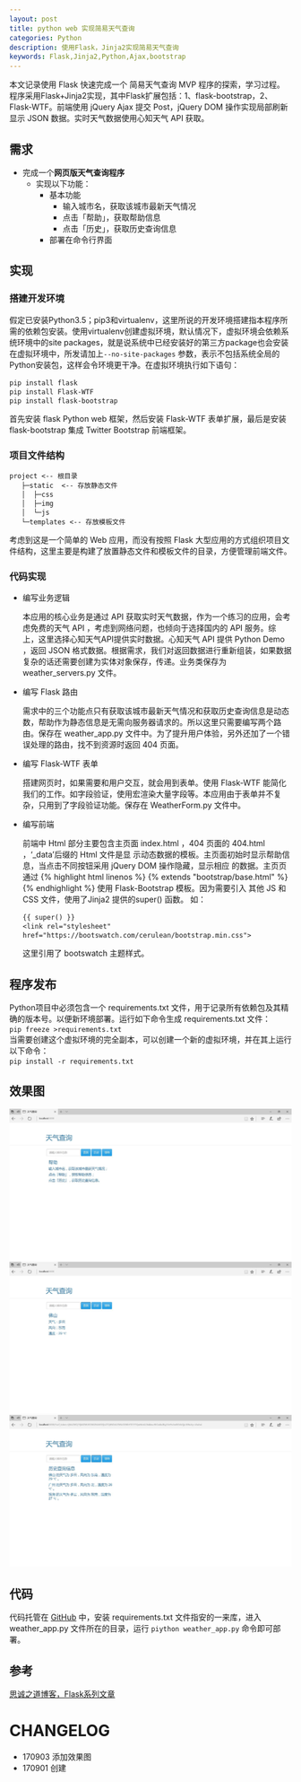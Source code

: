 ```yaml
---
layout: post
title: python web 实现简易天气查询
categories: Python
description: 使用Flask，Jinja2实现简易天气查询
keywords: Flask,Jinja2,Python,Ajax,bootstrap
---
```


本文记录使用 Flask 快速完成一个 简易天气查询 MVP 程序的探索，学习过程。程序采用Flask+Jinja2实现，其中Flask扩展包括：1、flask-bootstrap，2、Flask-WTF。前端使用 jQuery Ajax 提交 Post，jQuery DOM 操作实现局部刷新显示 JSON 数据。实时天气数据使用心知天气 API 获取。

## 需求
* 完成一个**网页版天气查询程序**
  * 实现以下功能：
    * 基本功能
      * 输入城市名，获取该城市最新天气情况
      * 点击「帮助」，获取帮助信息
      * 点击「历史」，获取历史查询信息
    * 部署在命令行界面

## 实现
### 搭建开发环境
假定已安装Python3.5；pip3和virtualenv，这里所说的开发环境搭建指本程序所需的依赖包安装。使用virtualenv创建虚拟环境，默认情况下，虚拟环境会依赖系统环境中的site packages，就是说系统中已经安装好的第三方package也会安装在虚拟环境中，所发请加上``` --no-site-packages ``` 参数，表示不包括系统全局的Python安装包，这样会令环境更干净。在虚拟环境执行如下语句：
```
pip install flask
pip install Flask-WTF
pip install flask-bootstrap
```
首先安装 flask Python web 框架，然后安装 Flask-WTF 表单扩展，最后是安装 flask-bootstrap 集成 Twitter Bootstrap 前端框架。

### 项目文件结构
```
project <-- 根目录
   ├─static  <-- 存放静态文件
   │  ├─css
   │  ├─img
   │  └─js
   └─templates <-- 存放模板文件
   ```
   考虑到这是一个简单的 Web 应用，而没有按照 Flask 大型应用的方式组织项目文件结构，这里主要是构建了放置静态文件和模板文件的目录，方便管理前端文件。

### 代码实现
* 编写业务逻辑

  本应用的核心业务是通过 API 获取实时天气数据，作为一个练习的应用，会考虑免费的天气 API ，考虑到网络问题，也倾向于选择国内的 API 服务。综上，这里选择心知天气API提供实时数据。心知天气 API 提供 Python Demo ，返回 JSON 格式数据。根据需求，我们对返回数据进行重新组装，如果数据复杂的话还需要创建为实体对象保存，传递。业务类保存为 weather_servers.py 文件。

* 编写 Flask 路由

  需求中的三个功能点只有获取该城市最新天气情况和获取历史查询信息是动态数，帮助作为静态信息是无需向服务器请求的。所以这里只需要编写两个路由。保存在 weather_app.py 文件中。为了提升用户体验，另外还加了一个错误处理的路由，找不到资源时返回 404 页面。

* 编写 Flask-WTF 表单

  搭建网页时，如果需要和用户交互，就会用到表单。使用 Flask-WTF 能简化我们的工作。如字段验证，使用宏渲染大量字段等。本应用由于表单并不复杂，只用到了字段验证功能。保存在 WeatherForm.py 文件中。

* 编写前端

    前端中 Html 部分主要包含主页面 index.html ，404 页面的 404.html ，‘_data’后缀的 Html 文件是显  示动态数据的模板。主页面初始时显示帮助信息，当点击不同按钮采用 jQuery DOM 操作隐藏，显示相应  的数据。主页页通过 {% highlight html linenos %}  {% extends "bootstrap/base.html" %}  {% endhighlight %} 使用 Flask-Bootstrap 模板。因为需要引入 其他 JS 和 CSS 文件，使用了Jinja2 提供的super() 函数。  如：
   ```
   {{ super() }}
   <link rel="stylesheet" href="https://bootswatch.com/cerulean/bootstrap.min.css">
   ```
     这里引用了 bootswatch 主题样式。

## 程序发布
  Python项目中必须包含一个 requirements.txt 文件，用于记录所有依赖包及其精确的版本号。以便新环境部署。运行如下命令生成  requirements.txt 文件：  
    ``` pip freeze >requirements.txt ```  
      当需要创建这个虚拟环境的完全副本，可以创建一个新的虚拟环境，并在其上运行以下命令：  
     ``` pip install -r requirements.txt ```

## 效果图

![页页初始状态（帮助）](/images/posts/python/2017-09-03-help.jpg)  
![天气查询](/images/posts/python/2017-09-03-search.jpg)  
![历史信息](/images/posts/python/2017-09-03-history.jpg)  

## 代码
  代码托管在 [GitHub](https://github.com/JeetChan/LearnPythontheHardWay/tree/master/extended/Chap3/project) 中，安装 requirements.txt 文件指安的一来库，进入 weather_app.py 文件所在的目录，运行 ``` piython weather_app.py ``` 命令即可部署。
## 参考

  [思诚之道博客，Flask系列文章](http://www.bjhee.com/tag/flask)

# CHANGELOG
* 170903 添加效果图
* 170901 创建

